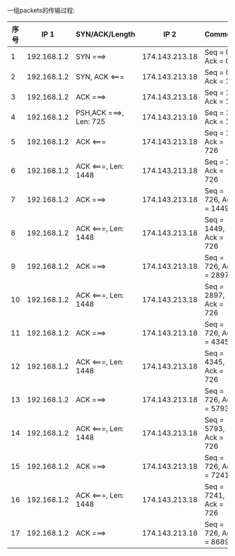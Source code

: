 一组packets的传输过程:

| 序号  | IP 1 | SYN/ACK/Length | IP 2 | Comment |
| ------------- | ---------- | ------------- | ------------- | ------------- |
| 1 | 192.168.1.2 | SYN ===> | 174.143.213.18 | Seq = 0, Ack = 0 |
| 2 | 192.168.1.2 | SYN, ACK <=== | 174.143.213.18 | Seq = 0, Ack = 1 |
| 3 | 192.168.1.2 | ACK ===> | 174.143.213.18 | Seq = 1, Ack = 1 |
| 4 | 192.168.1.2 | PSH,ACK ===>, Len: 725 | 174.143.213.18 | Seq = 1, Ack = 1 |
| 5 | 192.168.1.2 | ACK <=== | 174.143.213.18 | Seq = 1, Ack = 726 |
| 6 | 192.168.1.2 | ACK <===, Len: 1448 | 174.143.213.18 | Seq = 1, Ack = 726 |
| 7 | 192.168.1.2 | ACK ===> | 174.143.213.18 | Seq = 726, Ack = 1449 |
| 8 | 192.168.1.2 | ACK <===, Len: 1448 | 174.143.213.18 | Seq = 1449, Ack = 726 |
| 9 | 192.168.1.2 | ACK ===> | 174.143.213.18 | Seq = 726, Ack = 2897 |
| 10 | 192.168.1.2 | ACK <===, Len: 1448 | 174.143.213.18 | Seq = 2897, Ack = 726 |
| 11 | 192.168.1.2 | ACK ===> | 174.143.213.18 | Seq = 726, Ack = 4345 |
| 12 | 192.168.1.2 | ACK <===, Len: 1448 | 174.143.213.18 | Seq = 4345, Ack = 726 |
| 13 | 192.168.1.2 | ACK ===> | 174.143.213.18 | Seq = 726, Ack = 5793 |
| 14 | 192.168.1.2 | ACK <===, Len: 1448 | 174.143.213.18 | Seq = 5793, Ack = 726 |
| 15 | 192.168.1.2 | ACK ===> | 174.143.213.18 | Seq = 726, Ack = 7241 |
| 16 | 192.168.1.2 | ACK <===, Len: 1448 | 174.143.213.18 | Seq = 7241, Ack = 726 |
| 17 | 192.168.1.2 | ACK ===> | 174.143.213.18 | Seq = 726, Ack = 8689 |
